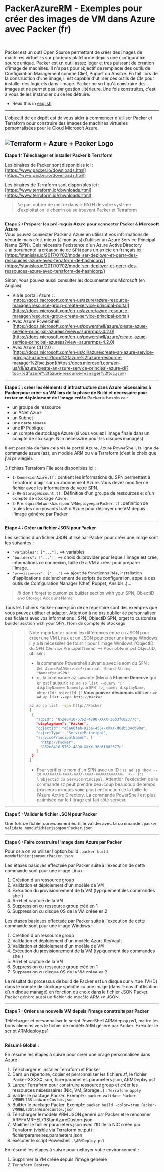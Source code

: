 # PackerAzureRM - Exemples pour créer des images de VM dans Azure avec Packer (fr) 
<br/>

Packer est un outil Open Source permettant de créer des images de machines virtuelles sur plusieurs plateforme depuis une configuration source unique. Packer est un outil assez léger et très puissant de création d'image de machines. Il n'a pas pour objectif de remplacer des outils de Configuration Management comme Chef, Puppet ou Ansible. En fait, lors de la construction d'une image, il est capable d'utiliser ces outils de CM pour installer des logiciels dans l'image. Packer ne sert qu'à construire des images et ne permet pas leur gestion ultérieure. Une fois construites, c'est à vous de les instancier ou de les détruire.
* Read this in [english](readme.md)
--------------------------------------------------------------------------------------------------------
L'objectif de ce dépôt est de vous aider à commencer d'utiliser Packer et Terraform pour construire des images de machines virtuelles personnalisées pour le Cloud Microsoft Azure.

![Terraform + Azure + Packer Logo](https://github.com/squasta/PackerAzureRM/blob/master/AzurePackerTerraform.PNG)
--------------------------------------------------------------------------------------------------------
**Etape 1 : Télécharger et installer Packer & Terraform**

Les binaires de Packer sont disponibles ici : </br>[https://www.packer.io/downloads.html](https://www.packer.io/downloads.html)

Les binaires de Terraform sont disponibles ici : </br>[https://www.terraform.io/downloads.html](https://www.terraform.io/downloads.html)

> Ne pas oublier de mettre dans le PATH de votre système d'exploitation le chemin où se trouvent Packer et Terraform
---------------------------------------------------------------------------------------------------------
**Etape 2 : Préparer les pré-requis Azure pour connecter Packer à Microsoft Azure**</br>
Vous pouvez connecter Packer à Azure en utilisant vos informations de sécurité mais c'est mieux (à mon avis) d'utiliser un Azure Service Principal Name (SPN).
Cela nécessite l'existence d'un Azure Active Directory </br>
J'ai documenté la création de ce SPN dans un article en français ici : </br>[https://stanislas.io/2017/01/02/modeliser-deployer-et-gerer-des-ressources-azure-avec-terraform-de-hashicorp/](https://stanislas.io/2017/01/02/modeliser-deployer-et-gerer-des-ressources-azure-avec-terraform-de-hashicorp/)

Sinon, vous pouvez aussi consulter les documentations Microsoft (en Anglais):
- Via le portail Azure :  : </br>[https://docs.microsoft.com/en-us/azure/azure-resource-manager/resource-group-create-service-principal-portal](https://docs.microsoft.com/en-us/azure/azure-resource-manager/resource-group-create-service-principal-portal)
- Avec Azure PowerShell  : </br>
[https://docs.microsoft.com/en-us/powershell/azure/create-azure-service-principal-azureps?view=azurermps-4.2.0](https://docs.microsoft.com/en-us/powershell/azure/create-azure-service-principal-azureps?view=azurermps-4.2.0)
- Avec Azure CLI 2.0 : </br>[https://docs.microsoft.com/en-us/cli/azure/create-an-azure-service-principal-azure-cli?toc=%2fazure%2fazure-resource-manager%2ftoc.json](https://docs.microsoft.com/en-us/cli/azure/create-an-azure-service-principal-azure-cli?toc=%2fazure%2fazure-resource-manager%2ftoc.json)

---------------------------------------------------------------------------------------------------------
**Etape 3 : créer les éléments d'infrastructure dans Azure nécessaires à Packer pour créer sa VM lors de la phase de Build et nécessaire pour tester un déploiement de l'image créée**
Packer a besoin de :
- un groupe de ressource
- un VNet Azure
- un Subnet
- une carte réseau 
- une IP Publique 
- un compte de stockage Azure (si vous voulez l'image finale dans un compte de stockage. Non nécessaire pour les disques managés)

Il est possible de faire cela via le portail Azure, Azure PowerShell, la ligne de commande azure (az), un modèle ARM ou via Terraform (c'est le choix que j'ai privilégié).

3 fichiers Terraform File sont disponibles ici :
- ``1-ConnexionAzure.tf`` : contient les informations du SPN permettant à Terraform d'agir sur un abonnement Azure. Vous devez modifier ce fichier avec les informations de votre SPN.
- ``2-RG-StorageAccount.tf`` : Définition d'un groupe de ressources et d'un compte de stockage Azure.
- ``3-PrerequisNetworkAzurepourVMdeployeeparPacker.tf`` : définition de toutes les composants IaaS d'Azure pour déployer une VM depuis l'image générée par Packer

---------------------------------------------------------------------------------------------------------

**Etape 4 : Créer un fichier JSON pour Packer**

Les sections d'un fichier JSON utilisé par Packer pour créer une image sont les suivantes : 
- ``"variables": ["..."],``        ==> variables
- ``"builders": ["..."],``         ==> choix du provider pour lequel l'image est crée, informations de connexion, taille de a VM à créer pour préparer l'image...
- ``"provisioners": ["..."]``      ==> ajout de fonctionnalités, installation d'applications, déclenchement de scripts de configuration, appel à des outils de Configuration Manager (Chef, Puppet, Ansible..)...
> /!\ don't forget to customize builder section with your SPN, ObjectID and Storage Account Name

Tous les fichiers Packer-name.json de ce répertoire sont des exemples que vous pouvez utiliser et adapter.
Attention à ne pas oublier de personnaliser ces fichiers avec vos informations : SPN, ObjectID SPN, orget to customize builder section with your SPN, Nom du compte de stockage

>>Note importante : parmi les différences entre un JSON pour créer une VM Linux et un JSON pour créer une image Windows, il y a la nécessiter de fournir pour l'image Windows l'ObjectID du SPN (Service Principal Name)
>>==> Pour obtenir cet ObjectID, utiliser :
>>- la commande Powershell suivante avec le nom du SPN : ``Get-AzureRmADServicePrincipal -SearchString "NameofyourSPN"``
>>- ou la commande az suivante (Merci à **Etienne Deneuve** qui en est l'auteur):
``az ad sp list --query "[?displayName=='NameofyourSPN'].{ name: displayName, objectId: objectId }"``
>> **Vous pouvez désormais utiliser : ``az ad sp list --spn http://Packer``**
>>```Bash
>>az ad sp list --spn http://Packer
>>[
>>  {
>>    "appId": "852e8410-5762-4890-XXXX-36b3f002377c",
>>    "displayName": "Packer",
>>    "objectId": "a5a66fab-913a-455a-XXXX-d0eb534cb90e",
>>    "objectType": "ServicePrincipal",
>>    "servicePrincipalNames": [
>>      "http://Packer",
>>      "852e8410-5762-4890-XXXX-36b3f002377c"
>>    ]
>>  }
>>]
>>```
>>- Pour vérifier le nom d'un SPN avec un ID : ``az ad sp show --id XXXXXXXX-XXXX-XXXX-XXXX-XXXXXXXXXXXXX  <-- ici l'objectid du ServicePrincipal.`` 
>>Attention l'exécution de la commande az peut prendre beaucoup beaucoup de temps (plusieurs minutes voire plus) en fonction de la taille de l'Azure Active Directory. La commande PowerShell est plus optimisée car le filtrage est fait côté serveur.

---------------------------------------------------------------------------------------------------------

**Etape 5 : Valider le fichier JSON pour Packer**

Une fois ce fichier correctement écrit, le valider avec la commande :
``packer validate nomdufichierjsonpourPacker.json``

---------------------------------------------------------------------------------------------------------
**Etape 6 : Faire construire l'image dans Azure par Packer** 

Pour cela on va utiliser l'option build : ``packer build nomdufichierjsonpourPacker.json``

Les étapes basiques effectuée par Packer suite à l'exécution de cette commande sont pour une image Linux :
1. Création d'un ressource group
1. Validation et déploiement d'un modèle de VM
1. Exécution du provisionnement de la VM (typiquement des commandes shell)
1. Arrêt et capture de la VM
1. Suppression du ressource group créé en 1
1. Suppression du disque OS de la VM créée en 2

Les étapes basiques effectuée par Packer suite à l'exécution de cette commande sont pour une image Windows :
1. Création d'un ressource group
1. Validation et déploiement d'un modèle Azure KeyVault
1. Validation et déploiement d'un modèle de VM
1. Exécution du provisionnement de la VM (typiquement des commandes shell)
1. Arrêt et capture de la VM
1. Suppression du ressource group créé en 1
1. Suppression du disque OS de la VM créée en 2

Le résultat du processus de build de Packer est un disque dur virtuel (VHD) dans le compte de stockage spécifié ou une image (dans le cas d'utilisation d'un disque managé) en fonction du choix dans le fichier JSON Packer. Packer génère aussi un fichier de modèle ARM en JSON.


---------------------------------------------------------------------------------------------------------
**Etape 7 : Créer une nouvelle VM depuis l'image construite par Packer**

Télécharger et personnaliser le script PowerShell ARMdeploy.ps1, mettre les bons chemins vers le fichier de modèle ARM généré par Packer.
Exécuter le script ARMdeploy.ps1


---------------------------------------------------------------------------------------------------------



**Résumé Global :**

En résumé les étapes à suivre pour créer une image personnalisée dans Azure :
1. Télécharger et installer Terraform et Packer
1. Dans un répertoire, copier et personnaliser les fichiers .tf, le fichier Packer-XXXXX.json, ficierparametres.parameters.json, ARMDeploy.ps1
1. Lancer Terraform pour construire ressource group et créer les ressources nécesssaires (Nic, VM, Storage...) : ``Terraform apply``
1. Valider le package Packer. Exemple : ``packer validate Packer-VMRHEL73StanAzureCustom.json``
1. Builder le package Packer. Exemple: ``packer build -color=true Packer-VMRHEL73StanAzureCustom.json``
1. Télécharger le modèle ARM JSON généré par Packer et le renommer ARM-VMRHEL73StanAzureCustom.json
1. Modifier le fichier parameters.json avec l'ID de la NIC créée par Terraform (visible via Terraform output) : fichierparametres.parameters.json
1. exécuter le script Powershell ``.\ARMDeploy.ps1``

En résumé les étapes à suivre pour nettoyer votre environnement :
1. Supprimer la VM créée depuis l'image générée
1. ``Terraform Destroy``
